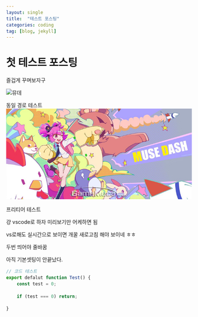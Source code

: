 ```yaml
---
layout: single
title:  "테스트 포스팅"
categories: coding
tag: [blog, jekyll]
---
```


# 첫 테스트 포스팅

즐겁게 꾸며보자구

![뮤데](../images/2022-04-12-first/뮤데.jpeg)

동일 경로 테스트
![뮤데](/assets/images/%EB%AE%A4%EB%8D%B0.jpeg)

프리티어 테스트

걍 vscode로 하자 미리보기만 어케하면 됨

vs로해도 실시간으로 보이면 개꿀
새로고침 해야 보이네 ㅎㅎ

두번 띄어야 줄바꿈

아직 기본셋팅이 안끝났다.

```javascript
// 코드 테스트
export defalut function Test() {
    const test = 0;
    
    if (test === 0) return;

}
```